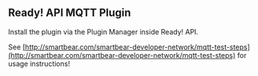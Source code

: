 ## Ready! API MQTT Plugin

Install the plugin via the Plugin Manager inside Ready! API.  

See [http://smartbear.com/smartbear-developer-network/mqtt-test-steps](http://smartbear.com/smartbear-developer-network/mqtt-test-steps) for usage instructions!
